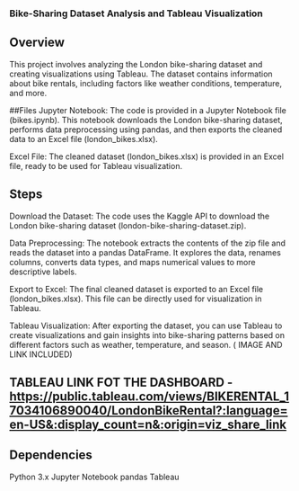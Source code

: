 ### Bike-Sharing Dataset Analysis and Tableau Visualization
## Overview
This project involves analyzing the London bike-sharing dataset and creating visualizations using Tableau. The dataset contains information about bike rentals, including factors like weather conditions, temperature, and more.

##Files
Jupyter Notebook: The code is provided in a Jupyter Notebook file (bikes.ipynb). This notebook downloads the London bike-sharing dataset, performs data preprocessing using pandas, and then exports the cleaned data to an Excel file (london_bikes.xlsx).

Excel File: The cleaned dataset (london_bikes.xlsx) is provided in an Excel file, ready to be used for Tableau visualization.

## Steps
Download the Dataset: The code uses the Kaggle API to download the London bike-sharing dataset (london-bike-sharing-dataset.zip).

Data Preprocessing: The notebook extracts the contents of the zip file and reads the dataset into a pandas DataFrame. It explores the data, renames columns, converts data types, and maps numerical values to more descriptive labels.

Export to Excel: The final cleaned dataset is exported to an Excel file (london_bikes.xlsx). This file can be directly used for visualization in Tableau.

Tableau Visualization: After exporting the dataset, you can use Tableau to create visualizations and gain insights into bike-sharing patterns based on different factors such as weather, temperature, and season. ( IMAGE AND LINK INCLUDED)

## TABLEAU LINK FOT THE DASHBOARD - https://public.tableau.com/views/BIKERENTAL_17034106890040/LondonBikeRental?:language=en-US&:display_count=n&:origin=viz_share_link
## Dependencies
Python 3.x
Jupyter Notebook
pandas
Tableau
